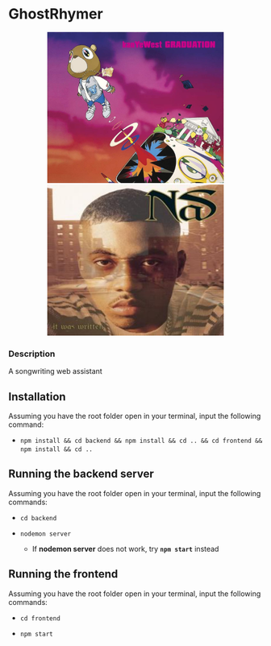 # GhostRhymer

<p align ="center">
  <img src = "images/graduation.jpg" width = "350" height = "300" alt = "Kanye West - Graduation">
  <img src = "images/itwaswritten.jpg" height = "300" width = "350" alt = "NAS - It was written">
</p>

### Description

A songwriting web assistant

## Installation

Assuming you have the root folder open in your terminal, input the following command:

- `npm install && cd backend && npm install && cd .. && cd frontend && npm install && cd ..`

## Running the backend server

Assuming you have the root folder open in your terminal, input the following commands:

- `cd backend`

- `nodemon server`
  - If **nodemon server** does not work, try **`npm start`** instead

## Running the frontend

Assuming you have the root folder open in your terminal, input the following commands:

- `cd frontend`

- `npm start`

